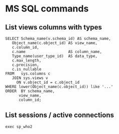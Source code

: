 # MS SQL commands

## List views columns with types
    SELECT Schema_name(v.schema_id) AS schema_name,
       Object_name(c.object_id) AS view_name,
       c.column_id,
       c.name                   AS column_name,
       Type_name(user_type_id)  AS data_type,
       c.max_length,
       c.precision,
       c.is_nullable
    FROM   sys.columns c
       JOIN sys.views v
         ON v.object_id = c.object_id
    WHERE lower(Object_name(c.object_id)) like '...'
    ORDER  BY schema_name,
          view_name,
          column_id; 

## List sessions / active connections
    exec sp_who2
